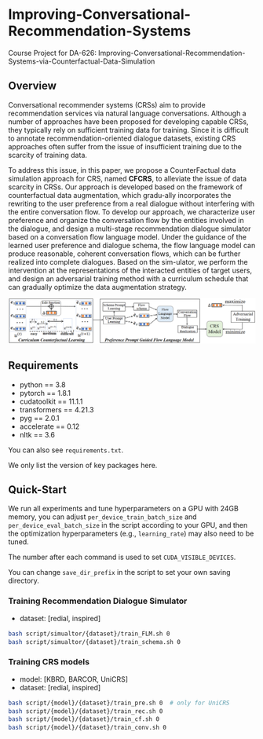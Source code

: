 # Improving-Conversational-Recommendation-Systems
Course Project for DA-626: Improving-Conversational-Recommendation-Systems-via-Counterfactual-Data-Simulation

## Overview

Conversational recommender systems (CRSs) aim to provide recommendation services via natural language conversations. Although a number of approaches have been proposed for developing capable CRSs, they typically rely on sufficient training data for training. Since it is difficult to annotate recommendation-oriented dialogue datasets, existing CRS approaches often suffer from the issue of insufficient training due to the scarcity of training data.

To address this issue, in this paper, we propose a CounterFactual data simulation approach for CRS, named **CFCRS**, to alleviate the issue of data scarcity in CRSs. Our approach is developed based on the framework of counterfactual data augmentation, which gradu-ally incorporates the rewriting to the user preference from a real dialogue without interfering with the entire conversation flow. To develop our approach, we characterize user preference and organize the conversation flow by the entities involved in the dialogue, and design a multi-stage recommendation dialogue simulator based on a conversation flow language model. Under the guidance of the learned user preference and dialogue schema, the flow language model can produce reasonable, coherent conversation flows, which can be further realized into complete dialogues. Based on the sim-ulator, we perform the intervention at the representations of the interacted entities of target users, and design an adversarial training method with a curriculum schedule that can gradually optimize the data augmentation strategy.

![model](asset/model.png)

## Requirements

- python == 3.8
- pytorch == 1.8.1
- cudatoolkit == 11.1.1
- transformers == 4.21.3
- pyg == 2.0.1
- accelerate == 0.12
- nltk == 3.6

You can also see ``requirements.txt``.

We only list the version of key packages here. 

## Quick-Start

We run all experiments and tune hyperparameters on a GPU with 24GB memory, you can adjust `per_device_train_batch_size` and `per_device_eval_batch_size` in the script according to your GPU, and then the optimization hyperparameters (e.g., `learning_rate`) may also need to be tuned.

The number after each command is used to set ``CUDA_VISIBLE_DEVICES``.

You can change ``save_dir_prefix`` in the script to set your own saving directory.

### Training Recommendation Dialogue Simulator

- dataset: [redial, inspired]

```bash
bash script/simualtor/{dataset}/train_FLM.sh 0
bash script/simualtor/{dataset}/train_schema.sh 0
```

### Training CRS models

- model: [KBRD, BARCOR, UniCRS]
- dataset: [redial, inspired]

```bash
bash script/{model}/{dataset}/train_pre.sh 0  # only for UniCRS
bash script/{model}/{dataset}/train_rec.sh 0
bash script/{model}/{dataset}/train_cf.sh 0
bash script/{model}/{dataset}/train_conv.sh 0
```

[//]: # (## Acknowledgement)

[//]: # ()
[//]: # (Please cite the following papers as the references if you use our codes or the processed datasets.)

[//]: # ()
[//]: # (```bibtex)

[//]: # (@inproceedings{wang2022towards,)

[//]: # (  title={Towards Unified Conversational Recommender Systems via Knowledge-Enhanced Prompt Learning},)

[//]: # (  author={Wang, Xiaolei and Zhou, Kun and Wen, Ji-Rong and Zhao, Wayne Xin},)

[//]: # (  booktitle={Proceedings of the 28th ACM SIGKDD Conference on Knowledge Discovery and Data Mining},)

[//]: # (  pages={1929--1937},)

[//]: # (  year={2022})

[//]: # (})

[//]: # (```)
